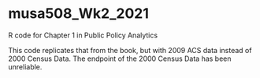 # musa508_Wk2_2021
R code for Chapter 1 in Public Policy Analytics

This code replicates that from the book, but with 2009 ACS data instead of 2000 Census Data. The endpoint of the 2000 Census Data has been unreliable.
